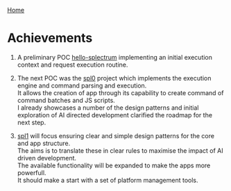 [Home](./README.md)
# Achievements

1. A preliminary POC [hello-splectrum](https://github.com/SPlectrum/hello-splectrum) implementing an initial execution context and request execution routine.

2. The next POC was the [spl0](https://github.com/SPlectrum/spl0) project which implements the execution engine and command parsing and execution.  
It allows the creation of app through its capability to create command of command batches and JS scripts.  
I already showcases a number of the design patterns and initial exploration of AI directed development clarified the roadmap for the next step.

3. [spl1](https://github.com/SPlectrum/spl1) will focus ensuring clear and simple design patterns for the core and app structure.  
The aims is to translate these in clear rules to maximise the impact of AI driven development.  
The available functionality will be expanded to make the apps more powerfull.  
It should make a start with a set of platform management tools.


